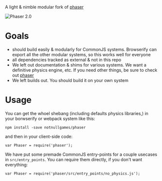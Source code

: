 A light & nimble modular fork of [phaser](https://github.com/photonstorm/phaser/)

![Phaser 2.0](http://www.phaser.io/images/phaser2-github.png)

# Goals

* should build easily & modularly for CommonJS systems. Browserify can export all the other modular systems, so this works well for everyone
* all dependencies tracked as external & not in this repo
* We left out documentation & shims for various systems. We want a definitive physics engine, etc. If you need other things, be sure to check out [phaser](https://github.com/photonstorm/phaser/)
* We left builds out. You should build it on your own system

# Usage

You can get the whoel shebang (including defaults physics libraries,) in your borwserify or webpack system like this:

    npm install -save notnullgames/phaser

and then in your client-side code:
    
    var Phaser = require('phaser');

We have put some premade CommonJS entry-points for a couple usecases in `src/entry_points`. You can require them directly, if you don't want everything:

    var Phaser = require('phaser/src/entry_points/no_physics.js');
